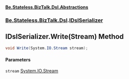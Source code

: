 #### [Be.Stateless.BizTalk.Dsl.Abstractions](README.md 'README')
### [Be.Stateless.BizTalk.Dsl](Be.Stateless.BizTalk.Dsl.md 'Be.Stateless.BizTalk.Dsl').[IDslSerializer](IDslSerializer.md 'Be.Stateless.BizTalk.Dsl.IDslSerializer')

## IDslSerializer.Write(Stream) Method

```csharp
void Write(System.IO.Stream stream);
```
#### Parameters

<a name='Be.Stateless.BizTalk.Dsl.IDslSerializer.Write(System.IO.Stream).stream'></a>

`stream` [System.IO.Stream](https://docs.microsoft.com/en-us/dotnet/api/System.IO.Stream 'System.IO.Stream')